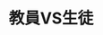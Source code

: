 ---
title: '教員VS生徒'
textup: '昨年に引き続き大人気の「教員vs生徒」。それぞれのジャンルに詳しい教員と生徒がさまざまな種目で競い合います！果たして「経験の教員」と「若さの生徒」のどちらが勝つのか。桐朋祭でしか見られない、教員と生徒の全力の対決、その歴史的瞬間の決着をその眼で目撃せよ！'
categoly: '5'
---